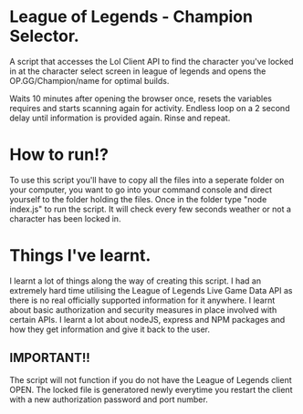 # League of Legends - Champion Selector.
A script that accesses the Lol Client API to find the character you've locked in at the character select screen in league of legends and opens the OP.GG/Champion/name for optimal builds.

Waits 10 minutes after opening the browser once, resets the variables requires and starts scanning again for activity. Endless loop on a 2 second delay until information is provided again. Rinse and repeat.


# How to run!?

To use this script you'll have to copy all the files into a seperate folder on your computer, you want to go into your command console and direct yourself to the folder holding the files. Once in the folder type "node index.js" to run the script. It will check every few seconds weather or not a character has been locked in.

# Things I've learnt.

I learnt a lot of things along the way of creating this script. I had an extremely hard time utilising the League of Legends Live Game Data API as there is no real officially supported information for it anywhere. I learnt about basic authorization and security measures in place involved with certain APIs. I learnt a lot about nodeJS, express and NPM packages and how they get information and give it back to the user. 

## IMPORTANT!!

The script will not function if you do not have the League of Legends client OPEN. The locked file is generatored newly everytime you restart the client with a new authorization password and port number.
